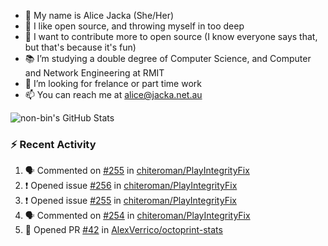 - 👋 My name is Alice Jacka (She/Her)
- 💞️ I like open source, and throwing myself in too deep
- 🌱 I want to contribute more to open source (I know everyone says that, but that's because it's fun)
- 📚 I’m studying a double degree of Computer Science, and Computer and Network Engineering at RMIT
- 👀 I’m looking for frelance or part time work
- 📫 You can reach me at [alice@jacka.net.au][email]

<img alt="non-bin's GitHub Stats" src="https://github-readme-stats.vercel.app/api?username=non-bin&count_private=true&show_icons=true&theme=dark&hide_border=true" />

### :zap: Recent Activity

<!--START_SECTION:activity-->
1. 🗣 Commented on [#255](https://github.com/chiteroman/PlayIntegrityFix/issues/255) in [chiteroman/PlayIntegrityFix](https://github.com/chiteroman/PlayIntegrityFix)
2. ❗️ Opened issue [#256](https://github.com/chiteroman/PlayIntegrityFix/issues/256) in [chiteroman/PlayIntegrityFix](https://github.com/chiteroman/PlayIntegrityFix)
3. ❗️ Opened issue [#255](https://github.com/chiteroman/PlayIntegrityFix/issues/255) in [chiteroman/PlayIntegrityFix](https://github.com/chiteroman/PlayIntegrityFix)
4. 🗣 Commented on [#254](https://github.com/chiteroman/PlayIntegrityFix/issues/254) in [chiteroman/PlayIntegrityFix](https://github.com/chiteroman/PlayIntegrityFix)
5. 💪 Opened PR [#42](https://github.com/AlexVerrico/octoprint-stats/pull/42) in [AlexVerrico/octoprint-stats](https://github.com/AlexVerrico/octoprint-stats)
<!--END_SECTION:activity-->


[website]: https://hihello.me/p/71c781e8-9bce-4bbe-923f-bb847fcbbebd "HiHello Card"
[email]: mailto:alice@jacka.net.au "alice@jacka.net.au"

<!--
**jamesgeorge007/jamesgeorge007** is a ✨ _special_ ✨ repository because its `README.md` (this file) appears on your GitHub profile.

Here are some ideas to get you started:

- 🌱 I’m currently learning ...
- 👯 I’m looking to collaborate on ...
- 🤔 I’m looking for help with ...
- 💬 Ask me about ...
- 😄 Pronouns: ...
- ⚡ Fun fact: ...
-->
